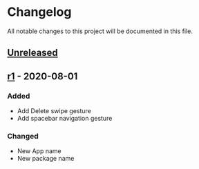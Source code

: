 # Changelog

All notable changes to this project will be documented in this file.

## [Unreleased]

## [r1] - 2020-08-01

### Added

-   Add Delete swipe gesture
-   Add spacebar navigation gesture

### Changed

-   New App name
-   New package name

[Unreleased]: https://github.com/dhavalgoti24/OpenIndic/compare/r1...HEAD

[r1]: https://github.com/dhavalgoti24/OpenIndic/compare/eeecf159fedd36637f5408801566fb114f73f7ba...r1

